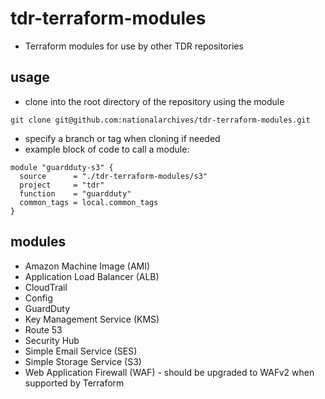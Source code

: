 # tdr-terraform-modules
* Terraform modules for use by other TDR repositories

## usage
* clone into the root directory of the repository using the module
```
git clone git@github.com:nationalarchives/tdr-terraform-modules.git
```
* specify a branch or tag when cloning if needed
* example block of code to call a module:
```
module "guardduty-s3" {
  source      = "./tdr-terraform-modules/s3"
  project     = "tdr"
  function    = "guardduty"
  common_tags = local.common_tags
}
```

## modules
* Amazon Machine Image (AMI)
* Application Load Balancer (ALB)
* CloudTrail
* Config
* GuardDuty
* Key Management Service (KMS)
* Route 53
* Security Hub
* Simple Email Service (SES)
* Simple Storage Service (S3)
* Web Application Firewall (WAF) - should be upgraded to WAFv2 when supported by Terraform
